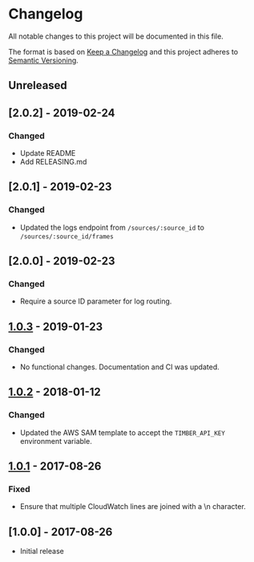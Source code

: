 # Changelog

All notable changes to this project will be documented in this file.

The format is based on [Keep a Changelog](http://keepachangelog.com/en/1.0.0/)
and this project adheres to [Semantic Versioning](http://semver.org/spec/v2.0.0.html).

## Unreleased

## [2.0.2] - 2019-02-24

### Changed

  - Update README
  - Add RELEASING.md

## [2.0.1] - 2019-02-23

### Changed

  - Updated the logs endpoint from `/sources/:source_id` to `/sources/:source_id/frames`

## [2.0.0] - 2019-02-23

### Changed

  - Require a source ID parameter for log routing.

## [1.0.3] - 2019-01-23

### Changed

  - No functional changes. Documentation and CI was updated.

## [1.0.2] - 2018-01-12

### Changed

  - Updated the AWS SAM template to accept the `TIMBER_API_KEY` environment variable.

## [1.0.1] - 2017-08-26

### Fixed

  - Ensure that multiple CloudWatch lines are joined with a \n character.

## [1.0.0] - 2017-08-26

- Initial release


[Unreleased]: https://github.com/timberio/timber-cloudwatch-logs-lambda-function/compare/v1.0.3...HEAD
[1.0.3]: https://github.com/timberio/odin/compare/v1.0.2...v1.0.3
[1.0.2]: https://github.com/timberio/odin/compare/v1.0.1...v1.0.2
[1.0.1]: https://github.com/timberio/odin/compare/v1.0.0...v1.0.1
